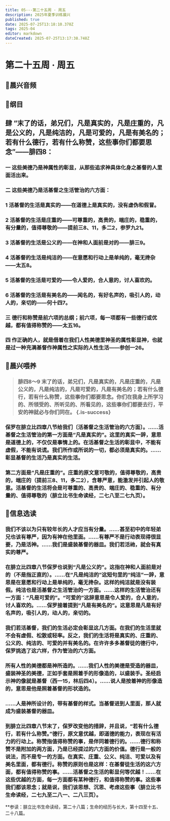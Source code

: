 ```yaml
---
title: 05---第二十五周 · 周五
description: 2025年夏季训练晨兴
published: true
date: 2025-07-25T13:18:10.378Z
tags: 2025-04
editor: markdown
dateCreated: 2025-07-25T13:17:38.748Z
---
```


# 第二十五周 · 周五
## 🎵晨兴音频

## 📖纲目

## 肆    “末了的话，弟兄们，凡是真实的，凡是庄重的，凡是公义的，凡是纯洁的，凡是可爱的，凡是有美名的；若有什么德行，若有什么称赞，这些事你们都要思念”——腓四8：

### 一    这些美德乃是神属性的彰显，从那些追求神具体化身之基督的人里面活出来。

### 二    这些美德乃是活基督之生活管治的六方面：

### 1    活基督的生活是真实的——在道德上是真实的，没有虚伪和假冒。

### 2    活基督的生活是庄重的——可尊重的，高贵的，端庄的，稳重的，有分量的，值得尊敬的——提前三8、11，多二2，参罗九21。

### 3    活基督的生活是公义的——在神和人面前是对的——腓三9。

### 4    活基督的生活是纯洁的——在意愿和行动上是单纯的，毫无搀杂——太五8。

### 5    活基督的生活是可爱的——令人爱的，合人意的，讨人喜欢的。

### 6    活基督的生活是有美名的——闻名的，有好名声的，吸引人的，动人的，亲切的——何十四7。

### 三    德行和称赞是前六项的总纲；前六项，每一项都有一些德行或优越，都有值得称赞的——太五16。

### 四    作正确的人，就是借着在我们人性美德里神圣的属性彰显神，也就是过一种充满基督作神属性之实际的人性生活——参创一26。

## 📖晨兴喂养

>### **腓四8～9    末了的话，弟兄们，凡是真实的，凡是庄重的，凡是公义的，凡是纯洁的，凡是可爱的，凡是有美名的；若有什么德行，若有什么称赞，这些事你们都要思念。你们在我身上所学习的、所领受的、所听见的、所看见的，这些事你们都要去行，平安的神就必与你们同在。** {.is-success}

### 保罗在腓立比四章八节给我们〔活基督之生活管治的六方面〕。……活基督之生活管治的第一方面是“凡是真实的”。这里的真实一辞，意思是道德上的，不仅仅是事情上的。在活基督之生活的彰显中，不能有虚假，不能有说谎。我们所作或所说的一切，都必须是真实的。……彰显基督的生活乃是真实的生活。

### 第二方面是“凡是庄重的”。庄重的原文意可敬的，值得尊敬的，高贵的，端庄的（提前三8、11，多二2），含尊严意，能激发并引起人的敬意。活基督的生活将会是可尊重的、高贵的、端庄的、稳重的、有分量的、值得尊敬的（腓立比书生命读经，二七八至二七九页）。

## 📖信息选读

### 我们不该以为只有较年长的人才应当有分量。……甚至初中的年轻弟兄也该有尊严，因为有神在他里面。……有尊严不是行动表现得很显要，乃是活神。……我们是盛装基督的器皿。我们若活祂，就会有真实的尊严。

### 在腓立比四章八节保罗也说到“凡是公义的”。这指在神和人面前是对的（不是指正直的）。……在“凡是纯洁的”这短句里的“纯洁”一辞，意思是在意愿和行动上是单纯的，毫无搀杂。这样的纯洁就是没有装假。纯洁也是活基督之生活管治的一方面。……这样的生活管治还有一方面：“凡是可爱的”。“可爱的”这辞意思是令人爱的，合人意的，讨人喜欢的。……保罗接着提到“凡是有美名的”。这意思是凡是有好名声的，吸引人的，动人的，亲切的。

### 我们若活基督，我们的生活必定会彰显这几方面。在我们的生活里就不会有虚假、松散或轻率。反之，我们的生活将是真实的、庄重的、公义的、纯洁的、可爱的并有美名的。在许许多多基督徒的德行中，保罗挑选了这六样，作为管治的六方面。

### 所有人性的美德都是神所造的。……我们人性的美德是受造的器皿，盛装神圣的美德，正如手套是照着手的形像造的，以盛装手。圣经启示神的像就是基督（西一15，林后四4）。……说人是按着神的形像造的，意思是他是照着基督的形状造的。

### ……人是神所设计的，带有基督的样式。当基督进到人里面，那人就成为盛装基督的器皿。

### 到腓立比四章八节末了，保罗改变他的措辞，并且说，“若有什么德行，若有什么称赞。”德行，原文意优越，即道德的能力，表现在有活力的行动上。称赞指值得称赞的事，是伴同着德行的。……德行和称赞不是附加的两方面，乃是已经提过的六方面的价值。德行是一般的说法，而不是专一的方面。在真实、庄重、公义、纯洁、可爱以及有美名里面，都有德行。称赞的原则也是这样：在基督徒生活的这六方面，都有值得称赞的事。……活基督之生活的彰显何等优越！……在这些优越的方面，每一方面都有某种德行，和值得称赞的事。这些事我们都该思念；就是说，我们该思想、沉思、考虑这些事（腓立比书生命读经，二七九至二八一、二八三页）。

**参读：腓立比书生命读经，第二十八篇；生命的经历与长大，第十四至十五、二十八篇。
<!-- Google tag (gtag.js) -->
<script async src="https://www.googletagmanager.com/gtag/js?id=G-1P8709Z16T"></script>
<script>
  window.dataLayer = window.dataLayer || [];
  function gtag(){dataLayer.push(arguments);}
  gtag('js', new Date());

  gtag('config', 'G-1P8709Z16T');
</script>